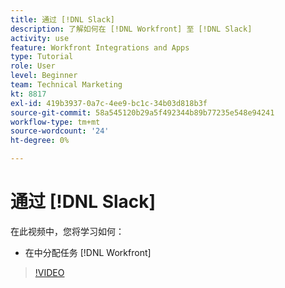```yaml
---
title: 通过 [!DNL Slack]
description: 了解如何在 [!DNL Workfront] 至 [!DNL Slack]
activity: use
feature: Workfront Integrations and Apps
type: Tutorial
role: User
level: Beginner
team: Technical Marketing
kt: 8817
exl-id: 419b3937-0a7c-4ee9-bc1c-34b03d818b3f
source-git-commit: 58a545120b29a5f492344b89b77235e548e94241
workflow-type: tm+mt
source-wordcount: '24'
ht-degree: 0%

---
```


# 通过 [!DNL Slack]

在此视频中，您将学习如何：

* 在中分配任务 [!DNL Workfront]

>[!VIDEO](https://video.tv.adobe.com/v/335117/?quality=12)
